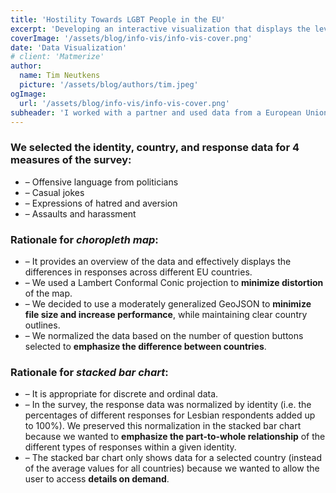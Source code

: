 ```yaml
---
title: 'Hostility Towards LGBT People in the EU'
excerpt: 'Developing an interactive visualization that displays the levels of hostility towards LGBT people in different European countries.'
coverImage: '/assets/blog/info-vis/info-vis-cover.png'
date: 'Data Visualization'
# client: 'Matmerize'
author:
  name: Tim Neutkens
  picture: '/assets/blog/authors/tim.jpeg'
ogImage:
  url: '/assets/blog/info-vis/info-vis-cover.png'
subheader: 'I worked with a partner and used data from a European Union LGBT Survey to create this visualization. In the survey, Lesbian, Gay, Bisexual, or Transgender people from the EU were asked questions about their perception of daily life for LGBT people in their country. The data is broken down by country and identity of the respondents:'
---
```


<!-- I worked with a partner and used data from a **European Union LGBT Survey** to create this visualization. In the survey, Lesbian, Gay, Bisexual, or Transgender people from the EU were asked questions about their perception of daily life for LGBT people in their country. The data is broken down by country and identity of the respondents. -->

### We selected the identity, country, and response data for 4 measures of the survey:

  * – Offensive language from politicians
  * – Casual jokes
  * – Expressions of hatred and aversion
  * – Assaults and harassment

### Rationale for *choropleth map*:
* – It provides an overview of the data and effectively displays the differences in responses across different EU countries.
* – We used a Lambert Conformal Conic projection to **minimize distortion** of the map.
* – We decided to use a moderately generalized GeoJSON to **minimize file size and increase performance**, while maintaining clear country outlines.
* – We normalized the data based on the number of question buttons selected to **emphasize the difference between countries**.

### Rationale for *stacked bar chart*:
* – It is appropriate for discrete and ordinal data.
* – In the survey, the response data was normalized by identity (i.e. the percentages of different responses for Lesbian respondents added up to 100%). We preserved this normalization in the stacked bar chart because we wanted to **emphasize the part-to-whole relationship** of the different types of responses within a given identity.
* – The stacked bar chart only shows data for a selected country (instead of the average values for all countries) because we wanted to allow the user to access **details on demand**.
